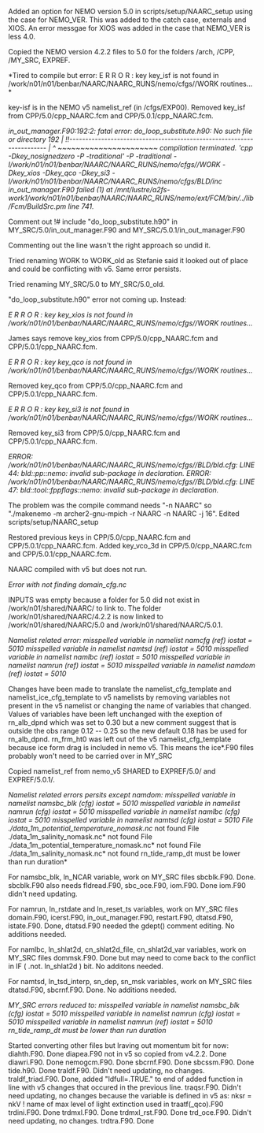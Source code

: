 Added an option for NEMO version 5.0 in scripts/setup/NAARC_setup using the case
for NEMO_VER.
This was added to the catch case, externals and XIOS.
An error messgae for XIOS was added in the case that NEMO_VER is less 4.0.

Copied the NEMO version 4.2.2 files to 5.0 for the folders /arch, /CPP, /MY_SRC, EXPREF.

*Tired to compile but error:
E R R O R : key key_isf is not found in /work/n01/n01/benbar/NAARC/NAARC_RUNS/nemo/cfgs//WORK routines... *

key-isf is in the NEMO v5 namelist_ref (in /cfgs/EXP00).
Removed key_isf from CPP/5.0/cpp_NAARC.fcm and CPP/5.0.1/cpp_NAARC.fcm.

*in_out_manager.F90:192:2: fatal error: do_loop_substitute.h90: No such file or directory
  192 |    !!----------------------------------------------------------------------
      |  ^ ~~~~~~~~~~~~~~~~~~~~~~
compilation terminated.
'cpp -Dkey_nosignedzero -P -traditional' -P -traditional -I/work/n01/n01/benbar/NAARC/NAARC_RUNS/nemo/cfgs//WORK -Dkey_xios -Dkey_qco -Dkey_si3 -I/work/n01/n01/benbar/NAARC/NAARC_RUNS/nemo/cfgs/BLD/inc in_out_manager.F90 failed (1) at /mnt/lustre/a2fs-work1/work/n01/n01/benbar/NAARC/NAARC_RUNS/nemo/ext/FCM/bin/../lib/Fcm/BuildSrc.pm line 741.*

Comment out !#  include "do_loop_substitute.h90" in MY_SRC/5.0/in_out_manager.F90 and MY_SRC/5.0.1/in_out_manager.F90

Commenting out the line wasn't the right approach so undid it.

Tried renaming WORK to WORK_old as Stefanie said it looked out of place and could be conflicting with v5. Same error persists.

Tried renaming MY_SRC/5.0 to MY_SRC/5.0_old.

"do_loop_substitute.h90" error not coming up. Instead:

*E R R O R : key key_xios is not found in /work/n01/n01/benbar/NAARC/NAARC_RUNS/nemo/cfgs//WORK routines...*

James says remove key_xios from CPP/5.0/cpp_NAARC.fcm and CPP/5.0.1/cpp_NAARC.fcm.

*E R R O R : key key_qco is not found in /work/n01/n01/benbar/NAARC/NAARC_RUNS/nemo/cfgs//WORK routines...*

Removed key_qco from CPP/5.0/cpp_NAARC.fcm and CPP/5.0.1/cpp_NAARC.fcm.

*E R R O R : key key_si3 is not found in /work/n01/n01/benbar/NAARC/NAARC_RUNS/nemo/cfgs//WORK routines...*

Removed key_si3 from CPP/5.0/cpp_NAARC.fcm and CPP/5.0.1/cpp_NAARC.fcm.

*ERROR: /work/n01/n01/benbar/NAARC/NAARC_RUNS/nemo/cfgs//BLD/bld.cfg: LINE 44:
       bld::pp::nemo: invalid sub-package in declaration.
ERROR: /work/n01/n01/benbar/NAARC/NAARC_RUNS/nemo/cfgs//BLD/bld.cfg: LINE 47:
       bld::tool::fppflags::nemo: invalid sub-package in declaration.*

The problem was the compile command needs "-n NAARC" so "./makenemo -m archer2-gnu-mpich -r NAARC -n NAARC -j 16". Edited scripts/setup/NAARC_setup


Restored previous keys in CPP/5.0/cpp_NAARC.fcm and CPP/5.0.1/cpp_NAARC.fcm.
Added key_vco_3d in CPP/5.0/cpp_NAARC.fcm and CPP/5.0.1/cpp_NAARC.fcm.

NAARC compiled with v5 but does not run.

*Error with not finding domain_cfg.nc*

INPUTS was empty because a folder for 5.0 did not exist in /work/n01/shared/NAARC/ to link to. The folder /work/n01/shared/NAARC/4.2.2 is now linked to /work/n01/shared/NAARC/5.0 and /work/n01/shared/NAARC/5.0.1.

*Namelist related error:
misspelled variable in namelist namcfg (ref) iostat =  5010 
misspelled variable in namelist namtsd (ref) iostat =  5010 
misspelled variable in namelist namlbc (ref) iostat =  5010
misspelled variable in namelist namrun (ref) iostat =  5010
misspelled variable in namelist namdom (ref) iostat =  5010*

Changes have been made to translate the namelist_cfg_template and namelist_ice_cfg_template to v5 namelists by removing variables not present in the v5 namelist or changing the name of variables that changed. Values of variables have been left unchanged with the exeption of rn_alb_dpnd which was set to 0.30 but a new comment suggest that is outside the obs range 0.12 -- 0.25 so the new default 0.18 has be used for rn_alb_dpnd. 
rn_frm_ht0 was left out of the v5 namelist_cfg_template because ice form drag is included in nemo v5. This means the ice\*.F90 files probably won't need to be carried over in MY_SRC

Copied namelist_ref from nemo_v5 SHARED to EXPREF/5.0/ and EXPREF/5.0.1/. 

*Namelist related errors persits except namdom:
misspelled variable in namelist namsbc_blk (cfg) iostat =  5010
misspelled variable in namelist namrun (cfg) iostat =  5010
misspelled variable in namelist namlbc (cfg) iostat =  5010
misspelled variable in namelist namtsd (cfg) iostat =  5010
 File ./data_1m_potential_temperature_nomask.nc* not found
 File ./data_1m_salinity_nomask.nc* not found
 File ./data_1m_potential_temperature_nomask.nc* not found
 File ./data_1m_salinity_nomask.nc* not found
rn_tide_ramp_dt must be lower than run duration*

For namsbc_blk, ln_NCAR variable, work on MY_SRC files sbcblk.F90. Done.
sbcblk.F90 also needs fldread.F90, sbc_oce.F90, iom.F90. Done iom.F90 didn't need updating.
 
For namrun, ln_rstdate and ln_reset_ts variables, work on MY_SRC files domain.F90, icerst.F90, in_out_manager.F90, restart.F90, dtatsd.F90, istate.F90. Done, dtatsd.F90 needed the gdept() comment editing.
No additions needed.

For namlbc, ln_shlat2d, cn_shlat2d_file, cn_shlat2d_var variables, work on MY_SRC files dommsk.F90. Done but may need to come back to the conflict in IF ( .not. ln_shlat2d ) bit.
No additons needed.

For namtsd, ln_tsd_interp, sn_dep, sn_msk variables, work on MY_SRC files dtatsd.F90, sbcrnf.F90. Done.
No additions needed.

*MY_SRC errors reduced to:
misspelled variable in namelist namsbc_blk (cfg) iostat =  5010
misspelled variable in namelist namrun (cfg) iostat =  5010
misspelled variable in namelist namrun (ref) iostat =  5010
rn_tide_ramp_dt must be lower than run duration*

Started converting other files but lraving out momentum bit for now:
diahth.F90. Done
diapea.F90 not in v5 so copied from v4.2.2. Done
diawri.F90. Done
nemogcm.F90. Done
sbcrnf.F90. Done
sbcssm.F90. Done
tide.h90. Done
traldf.F90. Didn't need updating, no changes.
traldf_triad.F90. Done, added "ldfull=.TRUE." to end of added function in line with v5 changes that occured in the previous line.
traqsr.F90. Didn't need updating, no changes because the variable is defined in v5 as: nksr = nkV       ! name of max level of light extinction used in traatf(\_qco).F90
trdini.F90. Done
trdmxl.F90. Done
trdmxl_rst.F90. Done
trd_oce.F90. Didn't need updating, no changes.
trdtra.F90. Done


